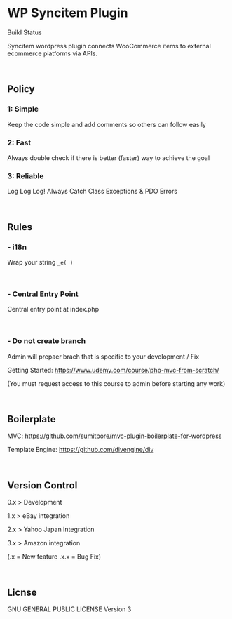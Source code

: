 WP Syncitem Plugin
==================

Build Status

Syncitem wordpress plugin connects WooCommerce items to external ecommerce platforms via APIs.

&nbsp;&nbsp;

Policy
------------

### 1: Simple

Keep the code simple and add comments so others can follow easily

### 2: Fast

Always double check if there is better (faster) way to achieve the goal

### 3: Reliable

Log Log Log! Always Catch Class Exceptions & PDO Errors

&nbsp;&nbsp;

Rules
----------------
### - i18n 

Wrap your string ```_e( )```

&nbsp;&nbsp;

### - Central Entry Point

Central entry point at index.php

&nbsp;&nbsp;

### - Do not create branch

Admin will prepaer brach that is specific to your development / Fix


Getting Started:
https://www.udemy.com/course/php-mvc-from-scratch/

(You must request access to this course to admin before starting any work)

&nbsp;&nbsp;

Boilerplate
------------

MVC:
https://github.com/sumitpore/mvc-plugin-boilerplate-for-wordpress

Template Engine:
https://github.com/divengine/div

&nbsp;&nbsp;

Version Control
------------

<p>0.x > Development</p>
<p>1.x > eBay integration</p>
<p>2.x > Yahoo Japan Integration</p>
<p>3.x > Amazon integration</p>

<p>(.x = New feature .x.x = Bug Fix)</p>

&nbsp;&nbsp;

Licnse
------------

GNU GENERAL PUBLIC LICENSE Version 3
